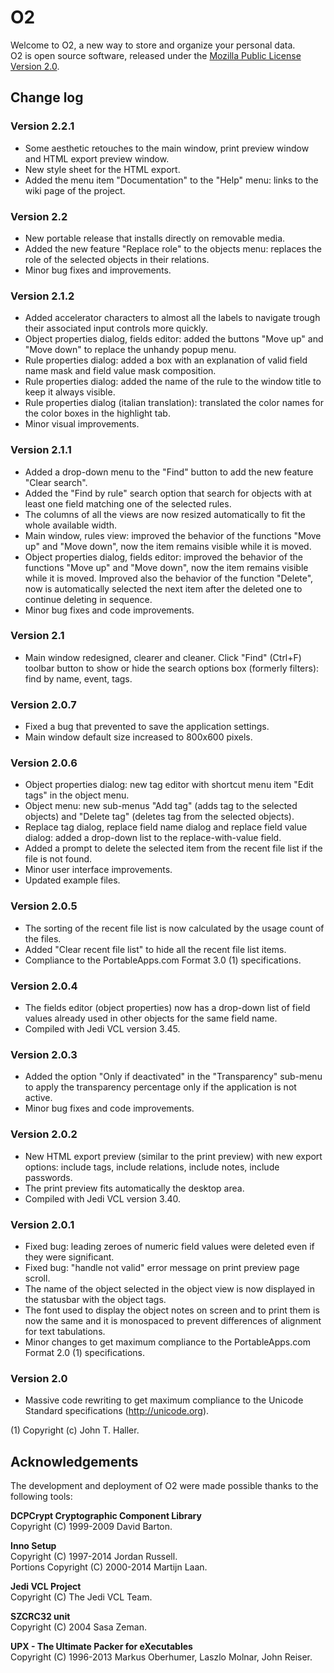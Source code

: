 # O2

Welcome to O2, a new way to store and organize your personal data.  
O2 is open source software, released under the [Mozilla Public License Version 2.0](http://mozilla.org/MPL/2.0/).

## Change log

### Version 2.2.1
- Some aesthetic retouches to the main window, print preview window and HTML export preview window.
- New style sheet for the HTML export.
- Added the menu item "Documentation" to the "Help" menu: links to the wiki page of the project.

### Version 2.2
- New portable release that installs directly on removable media.
- Added the new feature "Replace role" to the objects menu: replaces the role of the selected objects in their relations.
- Minor bug fixes and improvements.

### Version 2.1.2
- Added accelerator characters to almost all the labels to navigate trough their associated input controls more quickly.
- Object properties dialog, fields editor: added the buttons "Move up" and "Move down" to replace the unhandy popup menu.
- Rule properties dialog: added a box with an explanation of valid field name mask and field value mask composition.
- Rule properties dialog: added the name of the rule to the window title to keep it always visible.
- Rule properties dialog (italian translation): translated the color names for the color boxes in the highlight tab.
- Minor visual improvements.

### Version 2.1.1
- Added a drop-down menu to the "Find" button to add the new feature "Clear search".
- Added the "Find by rule" search option that search for objects with at least one field matching one of the selected rules.
- The columns of all the views are now resized automatically to fit the whole available width.
- Main window, rules view: improved the behavior of the functions "Move up" and "Move down", now the item remains visible while it is moved.
- Object properties dialog, fields editor: improved the behavior of the functions "Move up" and "Move down", now the item remains visible while it is moved. Improved also the behavior of the function "Delete", now is automatically selected the next item after the deleted one to continue deleting in sequence.
- Minor bug fixes and code improvements.

### Version 2.1
- Main window redesigned, clearer and cleaner. Click "Find" (Ctrl+F) toolbar button to show or hide the search options box (formerly filters): find by name, event, tags.

### Version 2.0.7
- Fixed a bug that prevented to save the application settings.
- Main window default size increased to 800x600 pixels.

### Version 2.0.6
- Object properties dialog: new tag editor with shortcut menu item "Edit tags" in the object menu.
- Object menu: new sub-menus "Add tag" (adds tag to the selected objects) and "Delete tag" (deletes tag from the selected objects).
- Replace tag dialog, replace field name dialog and replace field value dialog: added a drop-down list to the replace-with-value field.
- Added a prompt to delete the selected item from the recent file list if the file is not found.
- Minor user interface improvements.
- Updated example files.

### Version 2.0.5
- The sorting of the recent file list is now calculated by the usage count of the files.
- Added "Clear recent file list" to hide all the recent file list items.
- Compliance to the PortableApps.com Format 3.0 (1) specifications.

### Version 2.0.4
- The fields editor (object properties) now has a drop-down list of field values already used in other objects for the same field name.
- Compiled with Jedi VCL version 3.45.

### Version 2.0.3
- Added the option "Only if deactivated" in the "Transparency" sub-menu to apply the transparency percentage only if the application is not active.
- Minor bug fixes and code improvements.

### Version 2.0.2
- New HTML export preview (similar to the print preview) with new export options: include tags, include relations, include notes, include passwords.
- The print preview fits automatically the desktop area.
- Compiled with Jedi VCL version 3.40.

### Version 2.0.1
- Fixed bug: leading zeroes of numeric field values were deleted even if they were significant.
- Fixed bug: "handle not valid" error message on print preview page scroll.
- The name of the object selected in the object view is now displayed in the statusbar with the object tags.
- The font used to display the object notes on screen and to print them is now the same and it is monospaced to prevent differences of alignment for text tabulations.
- Minor changes to get maximum compliance to the PortableApps.com Format 2.0 (1) specifications.

### Version 2.0
- Massive code rewriting to get maximum compliance to the Unicode Standard specifications (http://unicode.org).

(1) Copyright (c) John T. Haller.

## Acknowledgements

The development and deployment of O2 were made possible thanks to the following tools:  

__DCPCrypt Cryptographic Component Library__  
Copyright (C) 1999-2009 David Barton.  

__Inno Setup__  
Copyright (C) 1997-2014 Jordan Russell.  
Portions Copyright (C) 2000-2014 Martijn Laan.  

__Jedi VCL Project__  
Copyright (C) The Jedi VCL Team.  

__SZCRC32 unit__  
Copyright (C) 2004 Sasa Zeman.  

__UPX - The Ultimate Packer for eXecutables__  
Copyright (C) 1996-2013 Markus Oberhumer, Laszlo Molnar, John Reiser.
